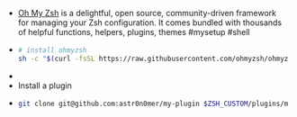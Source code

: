 - [Oh My Zsh](https://ohmyz.sh/) is a delightful, open source, community-driven framework for managing your Zsh configuration. It comes bundled with thousands of helpful functions, helpers, plugins, themes #mysetup #shell
- ```bash
  # install ohmyzsh
  sh -c "$(curl -fsSL https://raw.githubusercontent.com/ohmyzsh/ohmyzsh/master/tools/install.sh)"
  ```
-
- Install a plugin
- ```bash
  git clone git@github.com:astr0n0mer/my-plugin $ZSH_CUSTOM/plugins/my-plugin
  ```